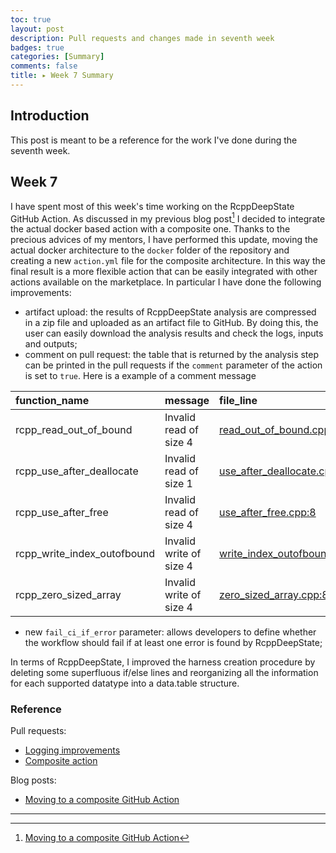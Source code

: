 ```yaml
---
toc: true
layout: post
description: Pull requests and changes made in seventh week
badges: true
categories: [Summary]
comments: false
title: ▸ Week 7 Summary
---
```


## Introduction
This post is meant to be a reference for the work I've done during the seventh week. 


## Week 7
I have spent most of this week's time working on the RcppDeepState GitHub Action. As discussed in my previous blog post[^1] I decided to integrate the actual docker based action with a composite one. Thanks to the precious advices of my mentors, I have performed this update, moving the actual docker architecture to the `docker` folder of the repository and creating a new `action.yml` file for the composite architecture. In this way the final result is a more flexible action that can be easily integrated with other actions available on the marketplace. In particular I have done the following improvements:
* artifact upload: the results of RcppDeepState analysis are compressed in a zip file and uploaded as an artifact file to GitHub. By doing this, the user can easily download the analysis results and check the logs, inputs and outputs; 
* comment on pull request: the table that is returned by the analysis step can be printed in the pull requests if the `comment` parameter of the action is set to `true`. 
Here is a example of a comment message

|function_name               |message                 |file_line                                                                                                                                                    |address_trace                                                                                                                                            |
|:---------------------------|:-----------------------|:------------------------------------------------------------------------------------------------------------------------------------------------------------|:--------------------------------------------------------------------------------------------------------------------------------------------------------|
|rcpp_read_out_of_bound      |Invalid read of size 4  |[read_out_of_bound.cpp:7](https://github.com/FabrizioSandri/RcppDeepState-action/blob/composite-action/tests/testSAN/src/read_out_of_bound.cpp#L7)           |No Address Trace found                                                                                                                                   |
|rcpp_use_after_deallocate   |Invalid read of size 1  |[use_after_deallocate.cpp:8](https://github.com/FabrizioSandri/RcppDeepState-action/blob/composite-action/tests/testSAN/src/use_after_deallocate.cpp#L8)     |[use_after_deallocate.cpp:6](https://github.com/FabrizioSandri/RcppDeepState-action/blob/composite-action/tests/testSAN/src/use_after_deallocate.cpp#L6) |
|rcpp_use_after_free         |Invalid read of size 4  |[use_after_free.cpp:8](https://github.com/FabrizioSandri/RcppDeepState-action/blob/composite-action/tests/testSAN/src/use_after_free.cpp#L8)                 |[use_after_free.cpp:6](https://github.com/FabrizioSandri/RcppDeepState-action/blob/composite-action/tests/testSAN/src/use_after_free.cpp#L6)             |
|rcpp_write_index_outofbound |Invalid write of size 4 |[write_index_outofbound.cpp:8](https://github.com/FabrizioSandri/RcppDeepState-action/blob/composite-action/tests/testSAN/src/write_index_outofbound.cpp#L8) |No Address Trace found                                                                                                                                   |
|rcpp_zero_sized_array       |Invalid write of size 4 |[zero_sized_array.cpp:8](https://github.com/FabrizioSandri/RcppDeepState-action/blob/composite-action/tests/testSAN/src/zero_sized_array.cpp#L8)             |[zero_sized_array.cpp:7](https://github.com/FabrizioSandri/RcppDeepState-action/blob/composite-action/tests/testSAN/src/zero_sized_array.cpp#L7)         |

* new `fail_ci_if_error` parameter: allows developers to define whether the workflow should fail if at least one error is found by RcppDeepState; 


In terms of RcppDeepState, I improved the harness creation procedure by deleting some superfluous if/else lines and reorganizing all the information for each supported datatype into a data.table structure. 

### Reference
Pull requests:
* [Logging improvements](https://github.com/FabrizioSandri/RcppDeepState/pull/9)
* [Composite action](https://github.com/FabrizioSandri/RcppDeepState-action/pull/4)

Blog posts:
* [Moving to a composite GitHub Action](https://fabriziosandri.github.io/gsoc-2022-blog/github%20action/2022/07/11/move-to-composite.html)


<hr />

[^1]: [Moving to a composite GitHub Action](https://fabriziosandri.github.io/gsoc-2022-blog/github%20action/2022/07/11/move-to-composite.html)
